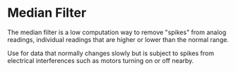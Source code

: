 # Median Filter

The median filter is a low computation way to remove "spikes" from analog
readings, individual readings that are higher or lower than the normal range.

Use for data that normally changes slowly but is subject to spikes from
electrical interferences such as motors turning on or off nearby.